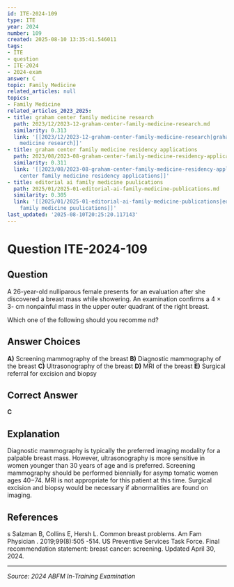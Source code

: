 ```yaml
---
id: ITE-2024-109
type: ITE
year: 2024
number: 109
created: 2025-08-10 13:35:41.546011
tags:
- ITE
- question
- ITE-2024
- 2024-exam
answer: C
topic: Family Medicine
related_articles: null
topics:
- Family Medicine
related_articles_2023_2025:
- title: graham center family medicine research
  path: 2023/12/2023-12-graham-center-family-medicine-research.md
  similarity: 0.313
  link: '[[2023/12/2023-12-graham-center-family-medicine-research|graham center family
    medicine research]]'
- title: graham center family medicine residency applications
  path: 2023/08/2023-08-graham-center-family-medicine-residency-applications.md
  similarity: 0.311
  link: '[[2023/08/2023-08-graham-center-family-medicine-residency-applications|graham
    center family medicine residency applications]]'
- title: editorial ai family medicine puulications
  path: 2025/01/2025-01-editorial-ai-family-medicine-publications.md
  similarity: 0.305
  link: '[[2025/01/2025-01-editorial-ai-family-medicine-publications|editorial ai
    family medicine puulications]]'
last_updated: '2025-08-10T20:25:20.117143'
---
```


# Question ITE-2024-109

## Question
A 26-year-old nulliparous female presents for an evaluation after she discovered a breast mass while 
showering. An examination confirms a 4 × 3- cm nonpainful mass in the upper outer quadrant of the 
right breast.  
 
Which one of the following should you recomme nd?

## Answer Choices
**A)** Screening mammography of the breast
**B)** Diagnostic mammography of the breast
**C)** Ultrasonography of the breast
**D)** MRI of the breast
**E)** Surgical referral for excision and biopsy

## Correct Answer
**C**

## Explanation
Diagnostic mammography is typically the preferred imaging modality for a palpable breast mass. However, ultrasonography is more sensitive in women younger than 30 years of age and is preferred. Screening mammography should be performed biennially for asymp tomatic women ages 40−74. MRI is not appropriate for this patient at this time. Surgical excision and biopsy would be necessary if abnormalities are found on imaging.

## References
s Salzman B, Collins E, Hersh L. Common breast problems. Am Fam Physician . 2019;99(8):505 -514. US Preventive Services Task Force. Final recommendation statement: breast cancer: screening. Updated April 30, 2024.

---
*Source: 2024 ABFM In-Training Examination*
